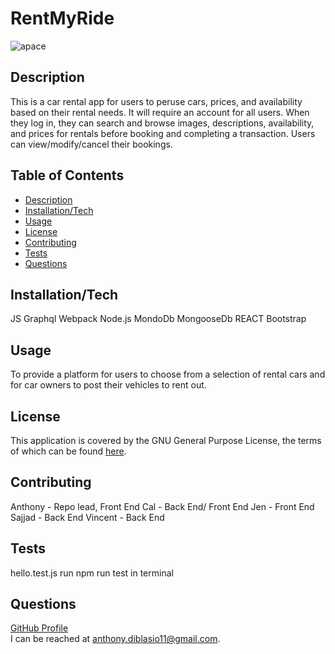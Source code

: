 # RentMyRide
![apace](https://img.shields.io/badge/license-Apache%20License%202.0-blue)
## Description
This is a car rental app for users to peruse cars, prices, and availability based on their rental needs. It will require an account for all users. When they log in, they can search and browse images, descriptions, availability, and prices for rentals before booking and completing a transaction. Users can view/modify/cancel their bookings.
## Table of Contents
* [Description](#description)
* [Installation/Tech](#installation/Tech)
* [Usage](#usage)
* [License](#license)
* [Contributing](#contributing)
* [Tests](#tests)
* [Questions](#questions)
## Installation/Tech
JS
Graphql
Webpack
Node.js
MondoDb
MongooseDb
REACT
Bootstrap
## Usage
To provide a platform for users to choose from a selection of rental cars and for car owners to post their vehicles to rent out.
## License

This application is covered by the GNU General Purpose License, the terms of which can be found [here](https://www.gnu.org/licenses/gpl-3.0.en.html).
    
## Contributing
Anthony - Repo lead, Front End
Cal - Back End/ Front End
Jen - Front End
Sajjad - Back End
Vincent - Back End
## Tests
hello.test.js run npm run test in terminal
## Questions
[GitHub Profile](https://github.com/anthonydiblasio/)  
I can be reached at anthony.diblasio11@gmail.com.
